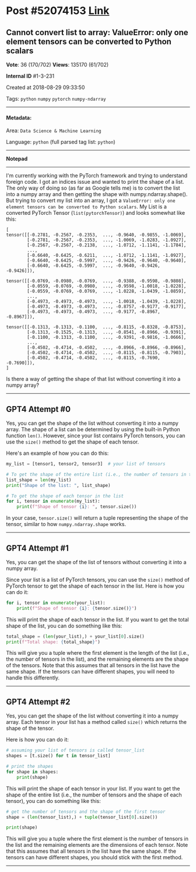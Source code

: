 
# Post \#52074153 [Link](https://stackoverflow.com/questions/52074153/)

## Cannot convert list to array: ValueError: only one element tensors can be converted to Python scalars

**Vote**: 36 (170/702) **Views**: 135170 (61/702) 

**Internal ID** \#1-3-231

Created at 2018-08-29 09:33:50

Tags: `python` `numpy` `pytorch` `numpy-ndarray`

----------

#### Metadata:

Area: `Data Science & Machine Learning`

Language: `python` (full parsed tag list: `python`)

----------

**Notepad**


----------

I'm currently working with the PyTorch framework and trying to understand foreign code. I got an indices issue and wanted to print the shape of a list.
The only way of doing so (as far as Google tells me) is to convert the list into a numpy array and then getting the shape with numpy.ndarray.shape().
But trying to convert my list into an array, I got a `ValueError: only one element tensors can be converted to Python scalars`.
My List is a converted PyTorch Tensor (`list(pytorchTensor)`) and looks somewhat like this:
```
[
tensor([[-0.2781, -0.2567, -0.2353,  ..., -0.9640, -0.9855, -1.0069],  
        [-0.2781, -0.2567, -0.2353,  ..., -1.0069, -1.0283, -1.0927],  
        [-0.2567, -0.2567, -0.2138,  ..., -1.0712, -1.1141, -1.1784],  
        ...,  
        [-0.6640, -0.6425, -0.6211,  ..., -1.0712, -1.1141, -1.0927],  
        [-0.6640, -0.6425, -0.5997,  ..., -0.9426, -0.9640, -0.9640],  
        [-0.6640, -0.6425, -0.5997,  ..., -0.9640, -0.9426, -0.9426]]),

tensor([[-0.0769, -0.0980, -0.0769,  ..., -0.9388, -0.9598, -0.9808],  
        [-0.0559, -0.0769, -0.0980,  ..., -0.9598, -1.0018, -1.0228],    
        [-0.0559, -0.0769, -0.0769,  ..., -1.0228, -1.0439, -1.0859],  
        ...,  
        [-0.4973, -0.4973, -0.4973,  ..., -1.0018, -1.0439, -1.0228],  
        [-0.4973, -0.4973, -0.4973,  ..., -0.8757, -0.9177, -0.9177],  
        [-0.4973, -0.4973, -0.4973,  ..., -0.9177, -0.8967, -0.8967]]),

tensor([[-0.1313, -0.1313, -0.1100,  ..., -0.8115, -0.8328, -0.8753],  
        [-0.1313, -0.1525, -0.1313,  ..., -0.8541, -0.8966, -0.9391],  
        [-0.1100, -0.1313, -0.1100,  ..., -0.9391, -0.9816, -1.0666],  
        ...,  
        [-0.4502, -0.4714, -0.4502,  ..., -0.8966, -0.8966, -0.8966],  
        [-0.4502, -0.4714, -0.4502,  ..., -0.8115, -0.8115, -0.7903],  
        [-0.4502, -0.4714, -0.4502,  ..., -0.8115, -0.7690, -0.7690]]),
]
```

Is there a way of getting the shape of that list without converting it into a numpy array?


----------
        
## GPT4 Attempt \#0

Yes, you can get the shape of the list without converting it into a numpy array. The shape of a list can be determined by using the built-in Python function `len()`. However, since your list contains PyTorch tensors, you can use the `size()` method to get the shape of each tensor.

Here's an example of how you can do this:

```python
my_list = [tensor1, tensor2, tensor3]  # your list of tensors

# To get the shape of the entire list (i.e., the number of tensors in the list)
list_shape = len(my_list)
print("Shape of the list: ", list_shape)

# To get the shape of each tensor in the list
for i, tensor in enumerate(my_list):
    print(f"Shape of tensor {i}: ", tensor.size())
```

In your case, `tensor.size()` will return a tuple representing the shape of the tensor, similar to how `numpy.ndarray.shape` works.

--------

## GPT4 Attempt \#1

Yes, you can get the shape of the list of tensors without converting it into a numpy array. 

Since your list is a list of PyTorch tensors, you can use the `size()` method of PyTorch tensor to get the shape of each tensor in the list. Here is how you can do it:

```python
for i, tensor in enumerate(your_list):
    print(f"Shape of tensor {i}: {tensor.size()}")
```

This will print the shape of each tensor in the list. If you want to get the total shape of the list, you can do something like this:

```python
total_shape = (len(your_list),) + your_list[0].size()
print(f"Total shape: {total_shape}")
```

This will give you a tuple where the first element is the length of the list (i.e., the number of tensors in the list), and the remaining elements are the shape of the tensors. Note that this assumes that all tensors in the list have the same shape. If the tensors can have different shapes, you will need to handle this differently.

--------

## GPT4 Attempt \#2

Yes, you can get the shape of the list without converting it into a numpy array. Each tensor in your list has a method called `size()` which returns the shape of the tensor. 

Here is how you can do it:

```python
# assuming your list of tensors is called tensor_list
shapes = [t.size() for t in tensor_list]

# print the shapes
for shape in shapes:
    print(shape)
```

This will print the shape of each tensor in your list. If you want to get the shape of the entire list (i.e., the number of tensors and the shape of each tensor), you can do something like this:

```python
# get the number of tensors and the shape of the first tensor
shape = (len(tensor_list),) + tuple(tensor_list[0].size())

print(shape)
```

This will give you a tuple where the first element is the number of tensors in the list and the remaining elements are the dimensions of each tensor. Note that this assumes that all tensors in the list have the same shape. If the tensors can have different shapes, you should stick with the first method.

--------
